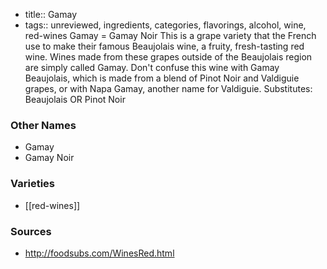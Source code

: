 - title:: Gamay
- tags:: unreviewed, ingredients, categories, flavorings, alcohol, wine, red-wines
Gamay = Gamay Noir This is a grape variety that the French use to make their famous Beaujolais wine, a fruity, fresh-tasting red wine. Wines made from these grapes outside of the Beaujolais region are simply called Gamay. Don't confuse this wine with Gamay Beaujolais, which is made from a blend of Pinot Noir and Valdiguie grapes, or with Napa Gamay, another name for Valdiguie. Substitutes: Beaujolais OR Pinot Noir

### Other Names

* Gamay
* Gamay Noir

### Varieties

* [[red-wines]]

### Sources
* http://foodsubs.com/WinesRed.html
